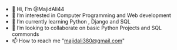 - 👋 Hi, I’m @MajidAli44
- 👀 I’m interested in Computer Programming and Web development
- 🌱 I’m currently learning Python , Django and SQL
- 💞️ I’m looking to collaborate on basic Python Projects and SQL commonds
- 📫 How to reach me "majidali380@gmail.com"

<!---
MajidAli44/MajidAli44 is a ✨ special ✨ repository because its `README.md` (this file) appears on your GitHub profile.
You can click the Preview link to take a look at your changes.
--->
